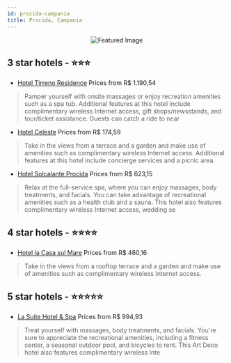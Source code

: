 ```yaml
---
id: procida-campania
title: Procida, Campania
---
```


<center><img src="https://i.travelapi.com/hotels/3000000/2540000/2535000/2534953/342bc3f3_z.jpg" alt="Featured Image" /></center>


##  3 star hotels - ⭐️⭐️⭐️

-    [Hotel Tirreno Residence](https://us.hurb.com/hotels/procida/hotel-tirreno-residence-JNP-JP891731?cmp=18055) Prices from R$ 1.190,54
   > Pamper yourself with onsite massages or enjoy recreation amenities such as a spa tub. Additional features at this hotel include complimentary wireless Internet access, gift shops/newsstands, and tour/ticket assistance. Guests can catch a ride to near
-    [Hotel Celeste](https://us.hurb.com/hotels/procida/hotel-celeste-JNP-JP766850?cmp=18055) Prices from R$ 174,59
   > Take in the views from a terrace and a garden and make use of amenities such as complimentary wireless Internet access. Additional features at this hotel include concierge services and a picnic area.
-    [Hotel Solcalante Procida](https://us.hurb.com/hotels/procida/hotel-solcalante-procida-JNP-JP860140?cmp=18055) Prices from R$ 623,15
   > Relax at the full-service spa, where you can enjoy massages, body treatments, and facials. You can take advantage of recreational amenities such as a health club and a sauna. This hotel also features complimentary wireless Internet access, wedding se

##  4 star hotels - ⭐️⭐️⭐️⭐️

-    [Hotel la Casa sul Mare](https://us.hurb.com/hotels/procida/hotel-la-casa-sul-mare-JNP-JP288302?cmp=18055) Prices from R$ 460,16
   > Take in the views from a rooftop terrace and a garden and make use of amenities such as complimentary wireless Internet access.

##  5 star hotels - ⭐️⭐️⭐️⭐️⭐️

-    [La Suite Hotel & Spa](https://us.hurb.com/hotels/procida/la-suite-hotel-spa-JNP-JP322063?cmp=18055) Prices from R$ 994,93
   > Treat yourself with massages, body treatments, and facials. You're sure to appreciate the recreational amenities, including a fitness center, a seasonal outdoor pool, and bicycles to rent. This Art Deco hotel also features complimentary wireless Inte
